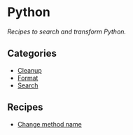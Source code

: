 # Python

_Recipes to search and transform Python._

## Categories

* [Cleanup](/reference/recipes/python/cleanup)
* [Format](/reference/recipes/python/format)
* [Search](/reference/recipes/python/search)

## Recipes

* [Change method name](./changemethodname.md)


